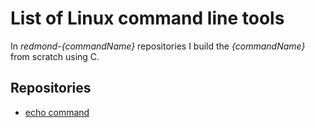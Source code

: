 # List of Linux command line tools

In _redmond-{commandName}_ repositories I build the _{commandName}_ from scratch using C.

## Repositories

- [echo command](https://github.com/polatengin/redmond-echo)
